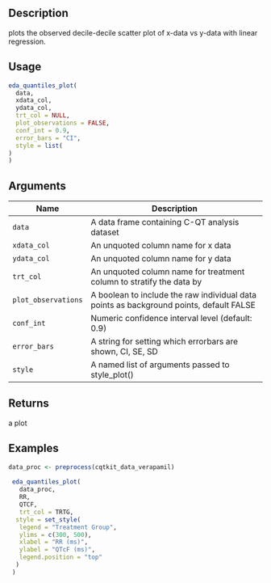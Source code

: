 ## Description

plots the observed decile-decile scatter plot of x-data vs y-data with linear regression.

## Usage

```r
eda_quantiles_plot(
  data,
  xdata_col,
  ydata_col,
  trt_col = NULL,
  plot_observations = FALSE,
  conf_int = 0.9,
  error_bars = "CI",
  style = list(
)
)
```

## Arguments

| Name | Description |
|------|-------------|
| `data` | A data frame containing C-QT analysis dataset |
| `xdata_col` | An unquoted column name for x data |
| `ydata_col` | An unquoted column name for y data |
| `trt_col` | An unquoted column name for treatment column to stratify the data by |
| `plot_observations` | A boolean to include the raw individual data points as background points, default FALSE |
| `conf_int` | Numeric confidence interval level (default: 0.9) |
| `error_bars` | A string for setting which errorbars are shown, CI, SE, SD |
| `style` | A named list of arguments passed to style_plot() |

## Returns

a plot

## Examples

```r
data_proc <- preprocess(cqtkit_data_verapamil)
 
 eda_quantiles_plot(
   data_proc,
   RR,
   QTCF,
   trt_col = TRTG,
  style = set_style(
   legend = "Treatment Group",
   ylims = c(300, 500),
   xlabel = "RR (ms)",
   ylabel = "QTcF (ms)",
   legend.position = "top"
  )
 )
```


